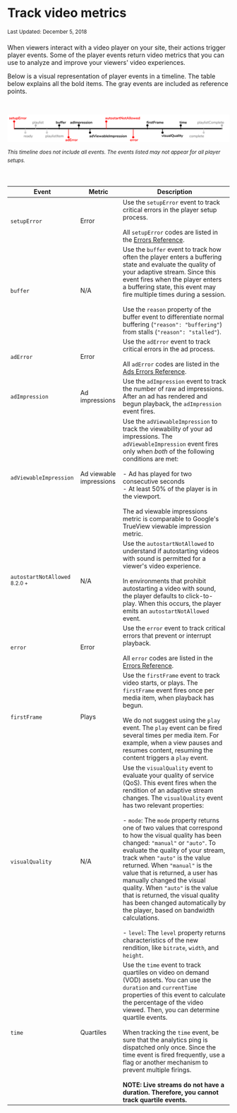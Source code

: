 # Track video metrics

<sup>Last Updated: December 5, 2018</sup>

When viewers interact with a video player on your site, their actions trigger player events. Some of the player events return video metrics that you can use to analyze and improve your viewers' video experiences.

Below is a visual representation of player events in a timeline. The table below explains all the bold items. The gray events are included as reference points.

<br/>

![player event metrics](../img/analytics/player-event-metrics.svg)

<sup>_This timeline does not include all events. The events listed may not appear for all player setups._</sup>

<br/>

| Event | Metric | Description |
| -- | -- | -- |
| `setupError` | Error | Use the `setupError` event to track critical errors in the player setup process.<br/><br/>All `setupError` codes are listed in the [Errors Reference](/api/errors-reference/#setup).|
| `buffer` | N/A | Use the `buffer` event to track how often the player enters a buffering state and evaluate the quality of your adaptive stream. Since this event fires when the player enters a buffering state, this event may fire multiple times during a session.<br/><br/>Use the `reason` property of the buffer event to differentiate normal buffering (`"reason": "buffering"`) from stalls (`"reason": "stalled"`). |
| `adError` | Error | Use the `adError` event to track critical errors in the ad process.<br/><br/>All `adError` codes are listed in the [Ads Errors Reference](/advertising/ads_errors_reference).|
| `adImpression` | Ad impressions | Use the `adImpression` event to track the number of raw ad impressions. After an ad has rendered and begun playback, the `adImpression` event fires.|
| `adViewableImpression` | Ad viewable impressions | Use the `adViewableImpression` to track the viewability of your ad impressions. The `adViewableImpression` event fires only when _both_ of the following conditions are met:<br/><br/>- Ad has played for two consecutive seconds<br/>- At least 50% of the player is in the viewport. <br/><br/>The ad viewable impressions metric is comparable to Google's TrueView viewable impression metric.|
| `autostartNotAllowed` <sup>8.2.0 +</sup> | N/A | Use the `autostartNotAllowed` to understand if autostarting videos with sound is permitted for a viewer's video experience.<br/><br/>In environments that prohibit autostarting a video with sound, the player defaults to click-to-play. When this occurs, the player emits an `autostartNotAllowed` event. |
| `error` | Error | Use the `error` event to track critical errors that prevent or interrupt playback.<br/><br/>All `error` codes are listed in the [Errors Reference](/api/errors-reference/#player). |
| `firstFrame` | Plays | Use the `firstFrame` event to track video starts, or plays. The `firstFrame` event fires once per media item, when playback has begun.<br/><br/>We do not suggest using the `play` event. The `play` event can be fired several times per media item. For example, when a view pauses and resumes content, resuming the content triggers a `play` event. |
| `visualQuality` | N/A | Use the `visualQuality` event to evaluate your quality of service (QoS). This event fires when the rendition of an adaptive stream changes. The `visualQuality` event has two relevant properties:<br/><br/>- `mode`: The `mode` property returns one of two values that correspond to how the visual quality has been changed: `"manual"` or `"auto"`. To evaluate the quality of your stream, track when `"auto"` is the value returned. When `"manual"` is the value that is returned, a user has manually changed the visual quality. When `"auto"` is the value that is returned, the visual quality has been changed automatically by the player, based on bandwidth calculations.<br/><br/>- `level`: The `level` property returns characteristics of the new rendition, like `bitrate`, `width`, and `height`.|
| `time` | Quartiles | Use the `time` event to track quartiles on video on demand (VOD) assets.  You can use the `duration` and `currentTime` properties of this event to calculate the percentage of the video viewed. Then, you can determine quartile events.<br/><br/>When tracking the `time` event, be sure that the analytics ping is dispatched only once. Since the time event is fired frequently, use a flag or another mechanism to prevent multiple firings.<br/><br/><strong>NOTE: Live streams do not have a duration. Therefore, you cannot track quartile events.</strong>|
